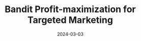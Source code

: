 ---
title: "Bandit Profit-maximization for Targeted Marketing"
excerpt: "Joon Suk Huh*, Ellen Vitercik, Kirthevasan Kandasamy"
collection: publications
link: "https://arxiv.org/pdf/2403.01361.pdf"
date: 2024-03-03
venue: 'Under review, Preprint available at arXiv:2403.01361'
---